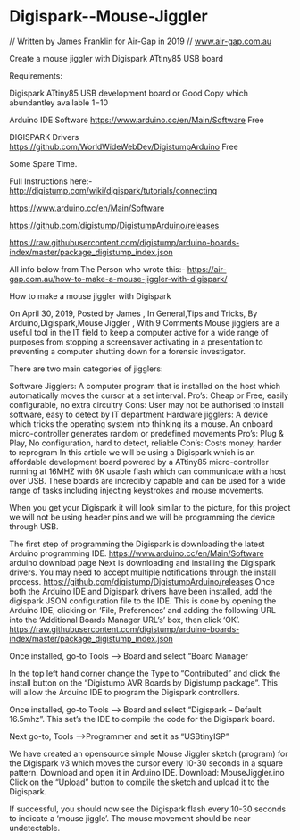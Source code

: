 # Digispark--Mouse-Jiggler

// Written by James Franklin for Air-Gap in 2019
// www.air-gap.com.au

Create a mouse jiggler with Digispark ATtiny85 USB board

Requirements:

Digispark ATtiny85 USB development board or Good Copy which abundantley available  $1 -$10 

Arduino IDE Software  https://www.arduino.cc/en/Main/Software  Free

DIGISPARK Drivers  https://github.com/WorldWideWebDev/DigistumpArduino Free

Some Spare Time. 

Full Instructions here:-
http://digistump.com/wiki/digispark/tutorials/connecting

https://www.arduino.cc/en/Main/Software

https://github.com/digistump/DigistumpArduino/releases

https://raw.githubusercontent.com/digistump/arduino-boards-index/master/package_digistump_index.json


All info below from The Person who wrote this:-
https://air-gap.com.au/how-to-make-a-mouse-jiggler-with-digispark/


How to make a mouse jiggler with Digispark

On April 30, 2019, Posted by James , In General,Tips and Tricks, By Arduino,Digispark,Mouse Jiggler , With 9 Comments
Mouse jigglers are a useful tool in the IT field to keep a computer active for a wide range of purposes from stopping a screensaver activating in a presentation to preventing a computer shutting down for a forensic investigator.

There are two main categories of jigglers:

Software Jigglers: A computer program that is installed on the host which automatically moves the cursor at a set interval.
Pro’s: Cheap or Free, easily configurable, no extra circuitry
Cons: User may not be authorised to install software, easy to detect by IT department
Hardware jigglers: A device which tricks the operating system into thinking its a mouse.
An onboard micro-controller generates random or predefined movements
Pro’s: Plug & Play, No configuration, hard to detect, reliable
Con’s: Costs money, harder to reprogram
In this article we will be using a Digispark which is an affordable development board powered by a ATtiny85 micro-controller running at 16MHZ with 6K usable flash which can communicate with a host over USB. These boards are incredibly capable and can be used for a wide range of tasks including injecting keystrokes and mouse movements.

 

When you get your Digispark it will look similar to the picture, for this project we will not be using header pins and we will be programming the device through USB.

The first step of programming the Digispark is downloading the latest Arduino programming IDE.
https://www.arduino.cc/en/Main/Software
arduino download page
Next is downloading and installing the Digispark drivers. You may need to accept multiple notifications through the install process.
https://github.com/digistump/DigistumpArduino/releases
Once both the Arduino IDE and Digispark drivers have been installed, add the digispark JSON configuration file to the IDE. This is done by opening the Arduino IDE, clicking on ‘File, Preferences’ and adding the following URL into the ‘Additional Boards Manager URL’s’ box, then click ‘OK’.
https://raw.githubusercontent.com/digistump/arduino-boards-index/master/package_digistump_index.json


Once installed, go-to Tools –> Board and select “Board Manager

In the top left hand corner change the Type to “Contributed” and click the install button on the “Digistump AVR Boards by Digistump package”. This will allow the Arduino IDE to program the Digispark controllers.

Once installed, go-to Tools –> Board and select “Digispark – Default 16.5mhz”. This set’s the IDE to compile the code for the Digispark board.

Next go-to, Tools –>Programmer and set it as “USBtinyISP”

We have created an opensource simple Mouse Jiggler sketch (program) for the Digispark v3 which moves the cursor every 10-30 seconds in a square pattern. Download and open it in Arduino IDE.
Download: MouseJiggler.ino
Click on the “Upload” button to compile the sketch and upload it to the Digispark.

If successful, you should now see the Digispark flash every 10-30 seconds to indicate a ‘mouse jiggle’. The mouse movement should be near undetectable.
 

